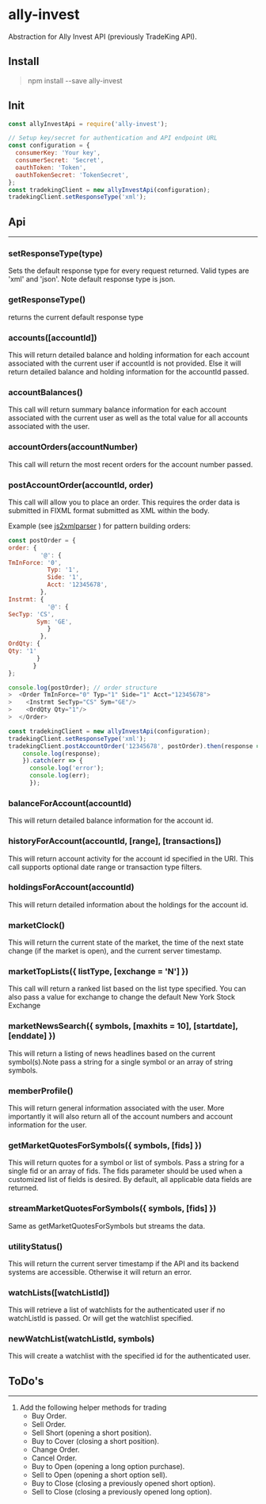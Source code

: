 # ally-invest
Abstraction for Ally Invest API (previously TradeKing API).

## Install
> npm install --save ally-invest

## Init
```javascript
const allyInvestApi = require('ally-invest');

// Setup key/secret for authentication and API endpoint URL
const configuration = {
  consumerKey: 'Your key',
  consumerSecret: 'Secret',
  oauthToken: 'Token',
  oauthTokenSecret: 'TokenSecret',
};
const tradekingClient = new allyInvestApi(configuration);
tradekingClient.setResponseType('xml');

```
## Api
___

### setResponseType(type) 
Sets the default response type for every request returned. Valid types are 'xml' and 'json'.
Note default response type is json.

### getResponseType()
returns the current default response type

### accounts([accountId]) 
This  will return detailed balance and holding information for each account associated with the current user if accountId is not provided. Else it will return detailed balance and holding information for the accountId passed.

### accountBalances()
This call will return summary balance information for each account associated with the current user as well as the total value for all accounts associated with the user.


### accountOrders(accountNumber)
This call will return the most recent orders for the account number passed.

### postAccountOrder(accountId, order)

This call will allow you to place an order. This requires the order data is submitted in FIXML format submitted as XML within the body.

Example (see [js2xmlparser](https://github.com/michaelkourlas/node-js2xmlparser) ) for pattern building orders:
``` javascript
const postOrder = {
order: {
         '@': {
TmInForce: '0',
           Typ: '1',
           Side: '1',
           Acct: '12345678',
         },
Instrmt: {
           '@': {
SecTyp: 'CS',
        Sym: 'GE',
           }
         },
OrdQty: {
Qty: '1'
        }
       }
};

console.log(postOrder); // order structure
>  <Order TmInForce="0" Typ="1" Side="1" Acct="12345678">
>    <Instrmt SecTyp="CS" Sym="GE"/>
>    <OrdQty Qty="1"/>
>  </Order>

const tradekingClient = new allyInvestApi(configuration);
tradekingClient.setResponseType('xml');
tradekingClient.postAccountOrder('12345678', postOrder).then(response => {
    console.log(response);
    }).catch(err => {
      console.log('error');
      console.log(err);
      });
```

### balanceForAccount(accountId)
This will return detailed balance information for the account id.

###  historyForAccount(accountId, [range], [transactions]) 
This will return account activity for the account id specified in the URI. This call supports optional date range or transaction type filters.

###  holdingsForAccount(accountId)
This will return detailed information about the holdings for the account id.

###  marketClock()
This will return the current state of the market, the time of the next state change (if the market is open), and the current server timestamp.

###  marketTopLists({ listType, [exchange = 'N'] }) 
This call will return a ranked list based on the list type specified. You can also pass a value for exchange to change the default New York Stock Exchange

###  marketNewsSearch({ symbols, [maxhits = 10], [startdate], [enddate] })
This will return a listing of news headlines based on the current symbol(s).Note pass a string for a single symbol or an array of string symbols.
###  memberProfile()
This will return general information associated with the user. More importantly it will also return all of the account numbers and account information for the user.
### getMarketQuotesForSymbols({ symbols, [fids] })
This will return quotes for a symbol or list of symbols. Pass a string for a single fid or an array of fids. The fids parameter should be used when a customized list of fields is desired. By default, all applicable data fields are returned.

### streamMarketQuotesForSymbols({ symbols, [fids] })
Same as getMarketQuotesForSymbols but streams the data.

### utilityStatus()
This will return the current server timestamp if the API and its backend systems are accessible. Otherwise it will return an error.
### watchLists([watchListId])
This will retrieve a list of watchlists for the authenticated user if no watchListId is passed. Or will get the watchlist specified.
### newWatchList(watchListId, symbols)
This will create a watchlist with the specified id for the authenticated user.

## ToDo's
___
1. Add the following helper methods for trading 
    * Buy Order. 
    * Sell Order.
    * Sell Short (opening a short position).
    * Buy to Cover (closing a short position).
    * Change Order.
    * Cancel Order.
    * Buy to Open (opening a long option purchase).
    * Sell to Open (opening a short option sell).
    * Buy to Close (closing a previously opened short option).
    * Sell to Close (closing a previously opened long option).
